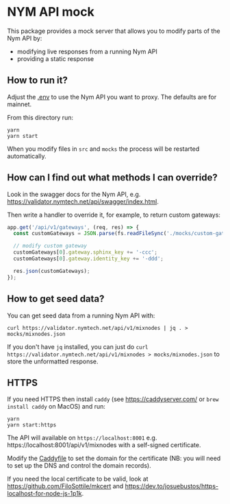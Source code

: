 # NYM API mock

This package provides a mock server that allows you to modify parts of the Nym API by:

- modifying live responses from a running Nym API
- providing a static response

## How to run it?

Adjust the [.env](./.env) to use the Nym API you want to proxy. The defaults are for mainnet.

From this directory run:

```
yarn
yarn start
```

When you modify files in `src` and `mocks` the process will be restarted automatically.

## How can I find out what methods I can override?

Look in the swagger docs for the Nym API, e.g. https://validator.nymtech.net/api/swagger/index.html.

Then write a handler to override it, for example, to return custom gateways:

```ts
app.get('/api/v1/gateways', (req, res) => {
  const customGateways = JSON.parse(fs.readFileSync('./mocks/custom-gateway.json').toString());

  // modify custom gateway
  customGateways[0].gateway.sphinx_key += '-ccc';
  customGateways[0].gateway.identity_key += '-ddd';

  res.json(customGateways);
});
```

## How to get seed data?

You can get seed data from a running Nym API with:

```
curl https://validator.nymtech.net/api/v1/mixnodes | jq . > mocks/mixnodes.json
```

If you don't have `jq` installed, you can just do `curl https://validator.nymtech.net/api/v1/mixnodes > mocks/mixnodes.json` to store the unformatted response.

## HTTPS
 
If you need HTTPS then install `caddy` (see https://caddyserver.com/ or `brew install caddy` on MacOS) and run:

```
yarn
yarn start:https
```

The API will available on `https://localhost:8001` e.g. https://localhost:8001/api/v1/mixnodes with a self-signed certificate.

Modify the [Caddyfile](Caddyfile) to set the domain for the certificate (NB: you will need to set up the DNS and control the domain records).

If you need the local certificate to be valid, look at https://github.com/FiloSottile/mkcert and https://dev.to/josuebustos/https-localhost-for-node-js-1p1k.

